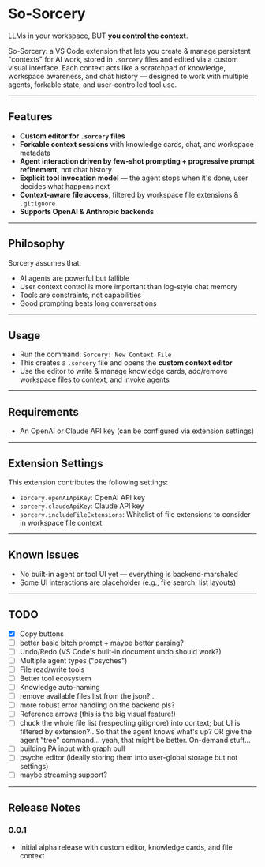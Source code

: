 # So-Sorcery
LLMs in your workspace, BUT **you control the context**.

So-Sorcery: a VS Code extension that lets you create & manage persistent "contexts" for AI work, stored in `.sorcery` files and edited via a custom visual interface. Each context acts like a scratchpad of knowledge, workspace awareness, and chat history — designed to work with multiple agents, forkable state, and user-controlled tool use.

---

## Features

- **Custom editor for `.sorcery` files**
- **Forkable context sessions** with knowledge cards, chat, and workspace metadata
- **Agent interaction driven by few-shot prompting + progressive prompt refinement**, not chat history
- **Explicit tool invocation model** — the agent stops when it's done, user decides what happens next
- **Context-aware file access**, filtered by workspace file extensions & `.gitignore`
- **Supports OpenAI & Anthropic backends**

---

## Philosophy

Sorcery assumes that:
- AI agents are powerful but fallible
- User context control is more important than log-style chat memory
- Tools are constraints, not capabilities
- Good prompting beats long conversations

---

## Usage

- Run the command: `Sorcery: New Context File`
- This creates a `.sorcery` file and opens the **custom context editor**
- Use the editor to write & manage knowledge cards, add/remove workspace files to context, and invoke agents

---

## Requirements

- An OpenAI or Claude API key (can be configured via extension settings)

---

## Extension Settings

This extension contributes the following settings:

- `sorcery.openAIApiKey`: OpenAI API key
- `sorcery.claudeApiKey`: Claude API key
- `sorcery.includeFileExtensions`: Whitelist of file extensions to consider in workspace file context

---

## Known Issues

- No built-in agent or tool UI yet — everything is backend-marshaled
- Some UI interactions are placeholder (e.g., file search, list layouts)

---

## TODO

- [x] Copy buttons
- [ ] better basic bitch prompt + maybe better parsing?
- [ ] Undo/Redo (VS Code's built-in document undo should work?)
- [ ] Multiple agent types ("psyches")
- [ ] File read/write tools
- [ ] Better tool ecosystem
- [ ] Knowledge auto-naming
- [ ] remove available files list from the json?..
- [ ] more robust error handling on the backend pls?
- [ ] Reference arrows (this is the big visual feature!)
- [ ] chuck the whole file list (respecting gitignore) into context; but UI is filtered by extension?.. So that the agent knows what's up? OR give the agent "tree" command... yeah, that might be better. On-demand stuff...
- [ ] building PA input with graph pull
- [ ] psyche editor (ideally storing them into user-global storage but not settings)
- [ ] maybe streaming support?

---

## Release Notes

### 0.0.1

- Initial alpha release with custom editor, knowledge cards, and file context
